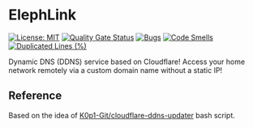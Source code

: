 # ElephLink
[![License: MIT](https://img.shields.io/badge/License-MIT-yellow.svg)](https://github.com/Room-Elephant/ElephLink/blob/main/LICENSE) [![Quality Gate Status](https://sonarcloud.io/api/project_badges/measure?project=Room-Elephant_ElephLink&metric=alert_status)](https://sonarcloud.io/summary/new_code?id=Room-Elephant_ElephLink) [![Bugs](https://sonarcloud.io/api/project_badges/measure?project=Room-Elephant_ElephLink&metric=bugs)](https://sonarcloud.io/summary/new_code?id=Room-Elephant_ElephLink) [![Code Smells](https://sonarcloud.io/api/project_badges/measure?project=Room-Elephant_ElephLink&metric=code_smells)](https://sonarcloud.io/summary/new_code?id=Room-Elephant_ElephLink) [![Duplicated Lines (%)](https://sonarcloud.io/api/project_badges/measure?project=Room-Elephant_ElephLink&metric=duplicated_lines_density)](https://sonarcloud.io/summary/new_code?id=Room-Elephant_ElephLink)

Dynamic DNS (DDNS) service based on Cloudflare! Access your home network remotely via a custom domain name without a static IP!

## Reference
Based on the idea of [K0p1-Git/cloudflare-ddns-updater](https://github.com/K0p1-Git/cloudflare-ddns-updater) bash script. 
